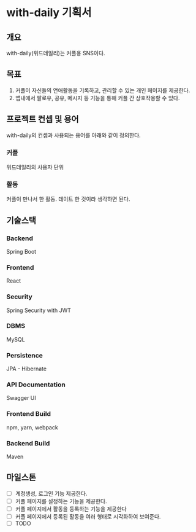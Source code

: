 # with-daily 기획서

## 개요
with-daily(위드데일리)는 커플용 SNS이다. 

## 목표
1. 커플이 자신들의 연애활동을 기록하고, 관리할 수 있는 개인 페이지를 제공한다.
2. 앱내에서 팔로우, 공유,  메시지 등 기능을 통해 커플 간 상호작용할 수 있다.

## 프로젝트 컨셉 및 용어
with-daily의 컨셉과 사용되는 용어를 아래와 같이 정의한다.

### 커플
위드데일리의 사용자 단위

### 활동
커플이 만나서 한 활동. 데이트 한 것이라 생각하면 된다.

## 기술스택
### Backend
Spring Boot

### Frontend
React

### Security
Spring Security with JWT

### DBMS
MySQL

### Persistence
JPA - Hibernate

### API Documentation
Swagger UI

### Frontend Build
npm, yarn, webpack

### Backend Build
Maven

## 마일스톤
- [ ] 계정생성, 로그인 기능 제공한다.
- [ ] 커플 페이지를 설정하는 기능을 제공한다. 
- [ ] 커플 페이지에서 활동을 등록하는 기능을 제공한다
- [ ] 커플 페이지에서 등록된 활동을 여러 형태로 시각화하여 보여준다.
- [ ] TODO
